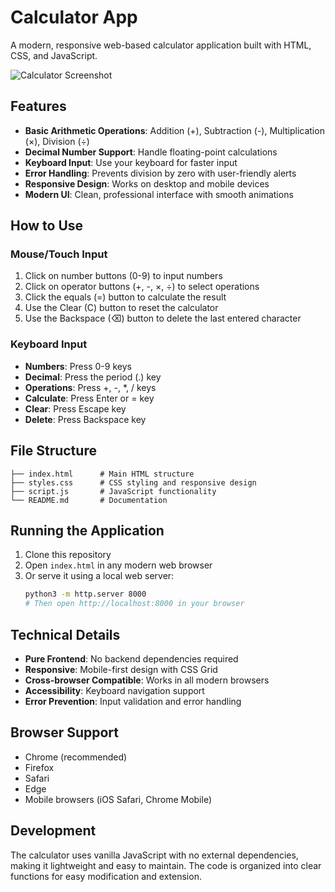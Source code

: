 # Calculator App

A modern, responsive web-based calculator application built with HTML, CSS, and JavaScript.

![Calculator Screenshot](https://github.com/user-attachments/assets/e94c045c-1a5f-4b20-8ffc-d355759f2840)

## Features

- **Basic Arithmetic Operations**: Addition (+), Subtraction (-), Multiplication (×), Division (÷)
- **Decimal Number Support**: Handle floating-point calculations
- **Keyboard Input**: Use your keyboard for faster input
- **Error Handling**: Prevents division by zero with user-friendly alerts
- **Responsive Design**: Works on desktop and mobile devices
- **Modern UI**: Clean, professional interface with smooth animations

## How to Use

### Mouse/Touch Input
1. Click on number buttons (0-9) to input numbers
2. Click on operator buttons (+, -, ×, ÷) to select operations
3. Click the equals (=) button to calculate the result
4. Use the Clear (C) button to reset the calculator
5. Use the Backspace (⌫) button to delete the last entered character

### Keyboard Input
- **Numbers**: Press 0-9 keys
- **Decimal**: Press the period (.) key
- **Operations**: Press +, -, *, / keys
- **Calculate**: Press Enter or = key
- **Clear**: Press Escape key
- **Delete**: Press Backspace key

## File Structure

```
├── index.html      # Main HTML structure
├── styles.css      # CSS styling and responsive design
├── script.js       # JavaScript functionality
└── README.md       # Documentation
```

## Running the Application

1. Clone this repository
2. Open `index.html` in any modern web browser
3. Or serve it using a local web server:
   ```bash
   python3 -m http.server 8000
   # Then open http://localhost:8000 in your browser
   ```

## Technical Details

- **Pure Frontend**: No backend dependencies required
- **Responsive**: Mobile-first design with CSS Grid
- **Cross-browser Compatible**: Works in all modern browsers
- **Accessibility**: Keyboard navigation support
- **Error Prevention**: Input validation and error handling

## Browser Support

- Chrome (recommended)
- Firefox
- Safari
- Edge
- Mobile browsers (iOS Safari, Chrome Mobile)

## Development

The calculator uses vanilla JavaScript with no external dependencies, making it lightweight and easy to maintain. The code is organized into clear functions for easy modification and extension.